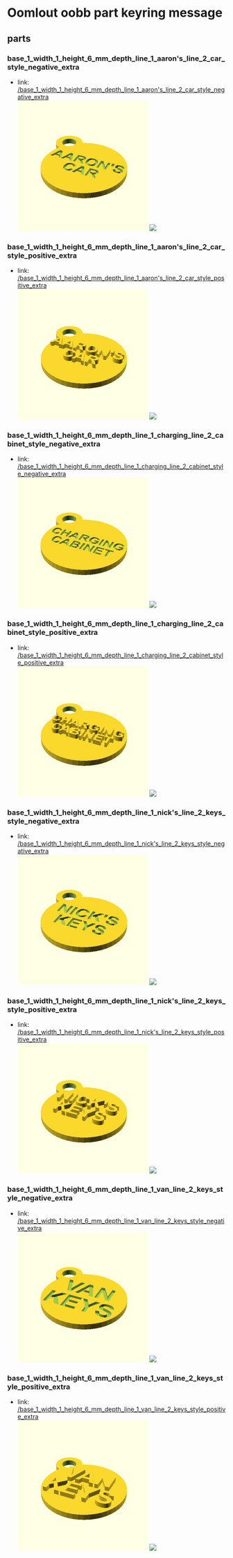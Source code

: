# Oomlout oobb part keyring message


## parts

### base_1_width_1_height_6_mm_depth_line_1_aaron's_line_2_car_style_negative_extra
* link: [/base_1_width_1_height_6_mm_depth_line_1_aaron's_line_2_car_style_negative_extra](base_1_width_1_height_6_mm_depth_line_1_aaron's_line_2_car_style_negative_extra)  
![](base_1_width_1_height_6_mm_depth_line_1_aaron's_line_2_car_style_negative_extra/3dpr_300.png)  ![](base_1_width_1_height_6_mm_depth_line_1_aaron's_line_2_car_style_negative_extra/image_300.jpg)
 

### base_1_width_1_height_6_mm_depth_line_1_aaron's_line_2_car_style_positive_extra
* link: [/base_1_width_1_height_6_mm_depth_line_1_aaron's_line_2_car_style_positive_extra](base_1_width_1_height_6_mm_depth_line_1_aaron's_line_2_car_style_positive_extra)  
![](base_1_width_1_height_6_mm_depth_line_1_aaron's_line_2_car_style_positive_extra/3dpr_300.png)  ![](base_1_width_1_height_6_mm_depth_line_1_aaron's_line_2_car_style_positive_extra/image_300.jpg)
 

### base_1_width_1_height_6_mm_depth_line_1_charging_line_2_cabinet_style_negative_extra
* link: [/base_1_width_1_height_6_mm_depth_line_1_charging_line_2_cabinet_style_negative_extra](base_1_width_1_height_6_mm_depth_line_1_charging_line_2_cabinet_style_negative_extra)  
![](base_1_width_1_height_6_mm_depth_line_1_charging_line_2_cabinet_style_negative_extra/3dpr_300.png)  ![](base_1_width_1_height_6_mm_depth_line_1_charging_line_2_cabinet_style_negative_extra/image_300.jpg)
 

### base_1_width_1_height_6_mm_depth_line_1_charging_line_2_cabinet_style_positive_extra
* link: [/base_1_width_1_height_6_mm_depth_line_1_charging_line_2_cabinet_style_positive_extra](base_1_width_1_height_6_mm_depth_line_1_charging_line_2_cabinet_style_positive_extra)  
![](base_1_width_1_height_6_mm_depth_line_1_charging_line_2_cabinet_style_positive_extra/3dpr_300.png)  ![](base_1_width_1_height_6_mm_depth_line_1_charging_line_2_cabinet_style_positive_extra/image_300.jpg)
 

### base_1_width_1_height_6_mm_depth_line_1_nick's_line_2_keys_style_negative_extra
* link: [/base_1_width_1_height_6_mm_depth_line_1_nick's_line_2_keys_style_negative_extra](base_1_width_1_height_6_mm_depth_line_1_nick's_line_2_keys_style_negative_extra)  
![](base_1_width_1_height_6_mm_depth_line_1_nick's_line_2_keys_style_negative_extra/3dpr_300.png)  ![](base_1_width_1_height_6_mm_depth_line_1_nick's_line_2_keys_style_negative_extra/image_300.jpg)
 

### base_1_width_1_height_6_mm_depth_line_1_nick's_line_2_keys_style_positive_extra
* link: [/base_1_width_1_height_6_mm_depth_line_1_nick's_line_2_keys_style_positive_extra](base_1_width_1_height_6_mm_depth_line_1_nick's_line_2_keys_style_positive_extra)  
![](base_1_width_1_height_6_mm_depth_line_1_nick's_line_2_keys_style_positive_extra/3dpr_300.png)  ![](base_1_width_1_height_6_mm_depth_line_1_nick's_line_2_keys_style_positive_extra/image_300.jpg)
 

### base_1_width_1_height_6_mm_depth_line_1_van_line_2_keys_style_negative_extra
* link: [/base_1_width_1_height_6_mm_depth_line_1_van_line_2_keys_style_negative_extra](base_1_width_1_height_6_mm_depth_line_1_van_line_2_keys_style_negative_extra)  
![](base_1_width_1_height_6_mm_depth_line_1_van_line_2_keys_style_negative_extra/3dpr_300.png)  ![](base_1_width_1_height_6_mm_depth_line_1_van_line_2_keys_style_negative_extra/image_300.jpg)
 

### base_1_width_1_height_6_mm_depth_line_1_van_line_2_keys_style_positive_extra
* link: [/base_1_width_1_height_6_mm_depth_line_1_van_line_2_keys_style_positive_extra](base_1_width_1_height_6_mm_depth_line_1_van_line_2_keys_style_positive_extra)  
![](base_1_width_1_height_6_mm_depth_line_1_van_line_2_keys_style_positive_extra/3dpr_300.png)  ![](base_1_width_1_height_6_mm_depth_line_1_van_line_2_keys_style_positive_extra/image_300.jpg)
 
